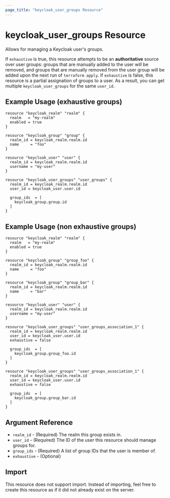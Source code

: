 ```yaml
---
page_title: "keycloak_user_groups Resource"
---
```


# keycloak\_user\_groups Resource

Allows for managing a Keycloak user's groups.

If `exhaustive` is true, this resource attempts to be an **authoritative** source over user groups: groups that are manually added to the user will be removed, and groups that are manually removed from the user group will be added upon the next run of `terraform apply`.
If `exhaustive` is false, this resource is a partial assignation of groups to a user. As a result, you can get multiple `keycloak_user_groups` for the same `user_id`.


## Example Usage (exhaustive groups)
```hcl
resource "keycloak_realm" "realm" {
  realm   = "my-realm"
  enabled = true
}

resource "keycloak_group" "group" {
  realm_id = keycloak_realm.realm.id
  name     = "foo"
}

resource "keycloak_user" "user" {
  realm_id = keycloak_realm.realm.id
  username = "my-user"
}

resource "keycloak_user_groups" "user_groups" {
  realm_id = keycloak_realm.realm.id
  user_id = keycloak_user.user.id

  group_ids  = [
    keycloak_group.group.id
  ]
}

```

## Example Usage (non exhaustive groups)
```hcl
resource "keycloak_realm" "realm" {
  realm   = "my-realm"
  enabled = true
}

resource "keycloak_group" "group_foo" {
  realm_id = keycloak_realm.realm.id
  name     = "foo"
}

resource "keycloak_group" "group_bar" {
  realm_id = keycloak_realm.realm.id
  name     = "bar"
}

resource "keycloak_user" "user" {
  realm_id = keycloak_realm.realm.id
  username = "my-user"
}

resource "keycloak_user_groups" "user_groups_association_1" {
  realm_id = keycloak_realm.realm.id
  user_id = keycloak_user.user.id
  exhaustive = false

  group_ids  = [
    keycloak_group.group_foo.id
  ]
}

resource "keycloak_user_groups" "user_groups_association_1" {
  realm_id = keycloak_realm.realm.id
  user_id = keycloak_user.user.id
  exhaustive = false

  group_ids  = [
    keycloak_group.group_bar.id
  ]
}
```

## Argument Reference

- `realm_id` - (Required) The realm this group exists in.
- `user_id` - (Required) The ID of the user this resource should manage groups for.
- `group_ids` - (Required) A list of group IDs that the user is member of.
- `exhaustive` - (Optional)

## Import

This resource does not support import. Instead of importing, feel free to create this resource
as if it did not already exist on the server.

